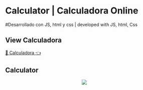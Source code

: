 # Calculator | Calculadora Online
#Desarrollado con JS, html y css | developed with JS, html, Css

## View Calculadora
<a href='https://jhossymarbalderrama.github.io/calculator_online/' target='_blank'>🚀 Calculadora 👈<a/>

## Calculator
<p align="center">
    <img src='https://github.com/Jhossymarbalderrama/calculator_online/assets/52534649/c7c6b649-c623-4f9d-95a8-176ceec63c78'/>
</p>
